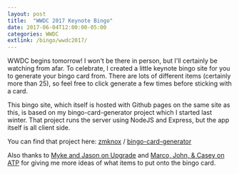 ```yaml
---
layout: post
title:  "WWDC 2017 Keynote Bingo"
date: 2017-06-04T12:00:00-05:00
categories: WWDC
extlink: /bingo/wwdc2017/
---
```


WWDC begins tomorrow! I won't be there in person, but I'll certainly be watching from afar.
To celebrate, I created a little keynote bingo site for you to generate your bingo card from.
There are lots of different items (certainly more than 25), so feel free to click generate a
few times before sticking with a card.

This bingo site, which itself is hosted with Github pages on the same site as this, is based on my
bingo-card-generator project which I started last winter. That project runs the server using NodeJS and
Express, but the app itself is all client side.

You can find that project here:
[<i class="fa fa-github"></i> zmknox](https://github.com/zmknox) / [bingo-card-generator](https://github.com/zmknox/bingo-card-generator)

Also thanks to [Myke and Jason on Upgrade](https://relay.fm/upgrade/143) and
[Marco, John, & Casey on ATP](http://atp.fm/episodes/224) for giving me more
ideas of what items to put onto the bingo card.

<!-- excerpt -->
